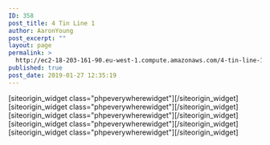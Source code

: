 ```yaml
---
ID: 358
post_title: 4 Tin Line 1
author: AaronYoung
post_excerpt: ""
layout: page
permalink: >
  http://ec2-18-203-161-90.eu-west-1.compute.amazonaws.com/4-tin-line-1/
published: true
post_date: 2019-01-27 12:35:19
---
```

<div id="pl-358"  class="panel-layout" ><div id="pg-358-0"  class="panel-grid panel-no-style"  data-style="{&quot;background_image_attachment&quot;:false,&quot;background_display&quot;:&quot;tile&quot;,&quot;cell_alignment&quot;:&quot;flex-start&quot;}"  data-ratio="1"  data-ratio-direction="right" ><div id="pgc-358-0-0"  class="panel-grid-cell"  data-weight="1" ><div id="panel-358-0-0-0" class="so-panel widget widget_phpeverywherewidget phpeverywherewidget panel-first-child panel-last-child" data-index="0" data-style="{&quot;padding&quot;:&quot;0% 10% 0% 10%&quot;,&quot;mobile_padding&quot;:&quot;0px 10px 0px 10px&quot;,&quot;background_image_attachment&quot;:false,&quot;background_display&quot;:&quot;tile&quot;,&quot;animation_once&quot;:&quot;&quot;}" ><div class="panel-widget-style panel-widget-style-for-358-0-0-0" >[siteorigin_widget class="phpeverywherewidget"]<input type="hidden" value="{&quot;instance&quot;:{&quot;title&quot;:&quot;&quot;,&quot;content&quot;:&quot;&lt;link rel=\&quot;stylesheet\&quot; href=\&quot;..\/Combo-Select_Supported_Files\/combo.select.css\&quot;&gt;\n&lt;script src=\&quot;..\/Combo-Select_Supported_Files\/jquery.min.js\&quot;&gt;&lt;\/script&gt;\n&lt;script src=\&quot;..\/Combo-Select_Supported_Files\/jquery.combo.select.js\&quot;&gt;&lt;\/script&gt;\n\n\n&lt;?php\n$productvar = wc_get_product(773);\n$productPack = wc_get_product(1217);\n$productCollectionFee = wc_get_product(1225);\n\n\nif(isset($_POST[&#039;numberPackageContainer&#039;]) &amp;&amp; isset($_POST[&#039;productDetailsContainer&#039;])) {\n     $numberPackage = $_POST[&#039;numberPackageContainer&#039;];\n     $numberPacking = $_POST[&#039;numberPackingContainer&#039;];\n     $productDetails = $_POST[&#039;productDetailsContainer&#039;];\n     $collectionFeeFlag = $_POST[&#039;collectionFeeContainer&#039;];\n\/\/echo $numberPackage;\n\/\/echo $productDetails;\n\n$attArr[&#039;numberPackage&#039;] = $numberPackage;\n$attArr[&#039;productDetails&#039;] = $productDetails;\n\nglobal $woocommerce;\n$woocommerce-&gt;cart-&gt;add_to_cart($productvar-&gt;get_parent_id(), $numberPackage, 773, $attArr, $attArr);\n$woocommerce-&gt;cart-&gt;add_to_cart($productPack-&gt;get_parent_id(), $numberPacking, 1217, $attArr, $attArr);\n$woocommerce-&gt;cart-&gt;add_to_cart($productCollectionFee-&gt;get_parent_id(), $collectionFeeFlag, 1225, $attArr, $attArr);\n\n\nunset($_POST);\nheader(\&quot;Location: #\&quot;);\n}\n\n?&gt;\n\n\n&lt;script&gt;\n\/\/submit details and add to the cart.\nfunction addToCartSubmit()\n{\n\nvar productDetails=&#039;&#039;;\n \n\t$(&#039;.pck-product, .selectNumber&#039;).each(function(){\n \n    \tproductDetails=productDetails+ $(this).find(\&quot;option:selected\&quot;).text() +&#039;, &#039;;\n \n\t});\n\n\/\/alert(productDetails);\n\nvar fourTinform = document.getElementById(\&quot;fourTinform\&quot;);\nvar numberPackage = document.getElementById(\&quot;numberPackage\&quot;);\nvar numberPacking = document.getElementById(\&quot;numberPacking\&quot;);\n\nvar numberPackageContainer = document.getElementById(\&quot;numberPackageContainer\&quot;);\nvar productDetailsContainer = document.getElementById(\&quot;productDetailsContainer\&quot;);\nvar numberPackingContainer = document.getElementById(\&quot;numberPackingContainer\&quot;);\n\nvar collectionFeeContainer = document.getElementById(\&quot;collectionFeeContainer\&quot;);\nvar dpdChecker = document.getElementById(\&quot;dpdChecker\&quot;);\n\nif(dpdChecker.checked &amp;&amp; numberPackage.value&lt;2){\n    collectionFeeContainer.value = 1;\n}else{\n    collectionFeeContainer.value = 0;\n}\n\n\n\n\n \/\/create nodes for sending data\n    var span1=document.createElement(\&quot;span\&quot;);\n    var span2=document.createElement(\&quot;span\&quot;);\n    \/\/\u4e3a\u5143\u7d20\u7684\u5c5e\u6027\u8d4b\u503c\n    span1.setAttribute(\&quot;name\&quot;,\&quot;numberPackage\&quot;);\n    span1.setAttribute(\&quot;value\&quot;,numberPackage.value);\n\n    span2.setAttribute(\&quot;name\&quot;,\&quot;productDetails\&quot;);\n    span2.setAttribute(\&quot;value\&quot;,productDetails);\n\n    fourTinform.appendChild(span1);\n    fourTinform.appendChild(span2);\n\nnumberPackageContainer.value=numberPackage.value;\nproductDetailsContainer.value=productDetails;\nnumberPackingContainer.value = numberPacking.value;\n\nfourTinform.submit();\n\n\/\/var currentURL = window.location;  \n\/\/window.location = currentURL;\n}\n\n\nvar idNumber = 0;\n\n\nfunction getMilkSelect()\n{\nidNumber = idNumber + 1; \n\nvar milkSelect = &#039;&lt;select id = \&quot;productSelect&#039;+idNumber+&#039;\&quot;class=\&quot;pck-product\&quot; tabindex=\&quot;-1\&quot;  onchange=\&quot;setNumberSelect(&#039;+idNumber+&#039;)\&quot; style=\&quot;width:150 px;\&quot;&gt;&lt;option value=\&quot;none\&quot;&gt;\u76f4\u63a5\u8f93\u5165\u6216\u5173\u952e\u5b57\u67e5\u8be2&lt;\/option&gt;&lt;option value=\&quot;A1\&quot; data-max-qty=\&quot;4\&quot; data-product-price=\&quot;8300\&quot;&gt;[A1] \u82f1\u56fd\u7231\u4ed6\u7f8e1\u6bb5\u5976\u7c89800\u514b Aptamil 1 First Infant Milk From Birth&lt;\/option&gt;&lt;option value=\&quot;A2\&quot; data-max-qty=\&quot;4\&quot; data-product-price=\&quot;8300\&quot;&gt;[A2] \u82f1\u56fd\u7231\u4ed6\u7f8e2\u6bb5\u5976\u7c89800\u514b Aptamil 2 Follow On Milk From 6-12 Months&lt;\/option&gt;&lt;option value=\&quot;A3\&quot; data-max-qty=\&quot;4\&quot; data-product-price=\&quot;8300\&quot;&gt;[A3] \u82f1\u56fd\u7231\u4ed6\u7f8e3\u6bb5\u5976\u7c89800\u514b Aptamil 3 Growing Up Milk 1-2 Years&lt;\/option&gt;&lt;option value=\&quot;A4\&quot; data-max-qty=\&quot;4\&quot; data-product-price=\&quot;8300\&quot;&gt;[A4] \u82f1\u56fd\u7231\u4ed6\u7f8e4\u6bb5\u5976\u7c89800\u514b Aptamil 4 Growing Up Milk 2-3 Years&lt;\/option&gt;&lt;option value=\&quot;AA\&quot; data-max-qty=\&quot;4\&quot; data-product-price=\&quot;8300\&quot;&gt;[AA] \u82f1\u56fd\u7231\u4ed6\u7f8e\u9632\u5455\u5410\u914d\u65b9\u5976\u7c89800\u514b Aptamil Anti-Reflux Milk Powder&lt;\/option&gt;&lt;option value=\&quot;AC\&quot; data-max-qty=\&quot;4\&quot; data-product-price=\&quot;8300\&quot;&gt;[AC] \u82f1\u56fd\u7231\u4ed6\u7f8e\u80a0\u80c3\u8212\u9002\u5976\u7c89800\u514b Aptamil Comfort Comfort Milk From Birth&lt;\/option&gt;&lt;option value=\&quot;AH\&quot; data-max-qty=\&quot;4\&quot; data-product-price=\&quot;8300\&quot;&gt;[AH] \u82f1\u56fd\u7231\u4ed6\u7f8e\u5927\u98df\u91cf\u5b9d\u5b9d\u5976\u7c89800\u514b Aptamil Hungry Milk From Birth&lt;\/option&gt;&lt;option value=\&quot;AL\&quot; data-max-qty=\&quot;8\&quot; data-product-price=\&quot;4100\&quot;&gt;[AL] \u82f1\u56fd\u7231\u4ed6\u7f8e\u65e0\u4e73\u7cd6\u914d\u65b9\u5976\u7c89400\u514b Aptamil Lactose Free Milk Powder&lt;\/option&gt;&lt;option value=\&quot;AP1\&quot; data-max-qty=\&quot;4\&quot; data-product-price=\&quot;8300\&quot;&gt;[AP1] \u82f1\u56fd\u7231\u4ed6\u7f8e\u767d\u91d11\u6bb5\u5976\u7c89800\u514b Aptamil Profutura 1 First Infant Milk From Birth&lt;\/option&gt;&lt;option value=\&quot;AP2\&quot; data-max-qty=\&quot;4\&quot; data-product-price=\&quot;8300\&quot;&gt;[AP2] \u82f1\u56fd\u7231\u4ed6\u7f8e\u767d\u91d12\u6bb5\u5976\u7c89800\u514b Aptamil Profutura 2 Follow On Milk Powder&lt;\/option&gt;&lt;option value=\&quot;AP3\&quot; data-max-qty=\&quot;4\&quot; data-product-price=\&quot;8300\&quot;&gt;[AP3] \u82f1\u56fd\u7231\u4ed6\u7f8e\u767d\u91d13\u6bb5\u5976\u7c89800\u514b Aptamil Profutura 3 Growing Up Milk Powder&lt;\/option&gt;&lt;option value=\&quot;APE1\&quot; data-max-qty=\&quot;4\&quot; data-product-price=\&quot;8300\&quot;&gt;[APE1] \u82f1\u56fd\u7231\u4ed6\u7f8e\u6df1\u5ea6\u6c34\u89e31\u6bb5\u5976\u7c89800\u514b Aptamil Pepti 1 Milk From Birth&lt;\/option&gt;&lt;option value=\&quot;APE2\&quot; data-max-qty=\&quot;4\&quot; data-product-price=\&quot;8300\&quot;&gt;[APE2] \u82f1\u56fd\u7231\u4ed6\u7f8e\u6df1\u5ea6\u6c34\u89e32\u6bb5\u5976\u7c89800\u514b Aptamil Pepti 2 Milk From 6 Months&lt;\/option&gt;&lt;option value=\&quot;C1\&quot; data-max-qty=\&quot;4\&quot; data-product-price=\&quot;8300\&quot;&gt;[C1] \u82f1\u56fd\u725b\u680f1\u6bb5\u5976\u7c89800\u514b Cow And Gate 1 First Milk From Birth&lt;\/option&gt;&lt;option value=\&quot;C2\&quot; data-max-qty=\&quot;4\&quot; data-product-price=\&quot;8300\&quot;&gt;[C2] \u82f1\u56fd\u725b\u680f2\u6bb5\u5976\u7c89800\u514b Cow And Gate 2 Follow On Milk From 6-12 Months&lt;\/option&gt;&lt;option value=\&quot;C3\&quot; data-max-qty=\&quot;4\&quot; data-product-price=\&quot;8300\&quot;&gt;[C3] \u82f1\u56fd\u725b\u680f3\u6bb5\u5976\u7c89800\u514b Cow And Gate 3 Growing Up Milk From 1-2 Years&lt;\/option&gt;&lt;option value=\&quot;C4\&quot; data-max-qty=\&quot;4\&quot; data-product-price=\&quot;8300\&quot;&gt;[C4] \u82f1\u56fd\u725b\u680f4\u6bb5\u5976\u7c89800\u514b Cow And Gate 4 Growing Up Milk From 2-3 Years&lt;\/option&gt;&lt;option value=\&quot;CA\&quot; data-max-qty=\&quot;4\&quot; data-product-price=\&quot;8300\&quot;&gt;[CA] \u82f1\u56fd\u725b\u680f\u9632\u5455\u5410\u914d\u65b9\u5976\u7c89800\u514b Cow And Gate Anti-Reflux Milk Powder&lt;\/option&gt;&lt;option value=\&quot;CC\&quot; data-max-qty=\&quot;4\&quot; data-product-price=\&quot;8300\&quot;&gt;[CC] \u82f1\u56fd\u725b\u680f\u80a0\u80c3\u8212\u9002\u5976\u7c89800\u514b Cow And Gate Comfort Milk From Birth to 1 Year&lt;\/option&gt;&lt;option value=\&quot;CH\&quot; data-max-qty=\&quot;4\&quot; data-product-price=\&quot;8300\&quot;&gt;[CH] \u82f1\u56fd\u725b\u680f\u5927\u98df\u91cf\u5b9d\u5b9d\u5976\u7c89800\u514b Cow And Gate Infant Milk for Hungries Baby From Birth&lt;\/option&gt;&lt;option value=\&quot;CN2\&quot; data-max-qty=\&quot;4\&quot; data-product-price=\&quot;8300\&quot;&gt;[CN2] \u82f1\u56fd\u725b\u680f\u65e9\u4ea7\u513f\u914d\u65b9\u5976\u7c89800\u514b Cow And Gate Nutriprem 2 Post Discharge Formula&lt;\/option&gt;&lt;option value=\&quot;H1\&quot; data-max-qty=\&quot;4\&quot; data-product-price=\&quot;8300\&quot;&gt;[H1] \u82f1\u56fd\u559c\u5b9d1\u6bb5\u5976\u7c89800\u514b Hipp 1 First Milk Powder&lt;\/option&gt;&lt;option value=\&quot;H2\&quot; data-max-qty=\&quot;4\&quot; data-product-price=\&quot;8300\&quot;&gt;[H2] \u82f1\u56fd\u559c\u5b9d2\u6bb5\u5976\u7c89800\u514b Hipp 2 Follow On Milk Powder&lt;\/option&gt;&lt;option value=\&quot;H3\&quot; data-max-qty=\&quot;5\&quot; data-product-price=\&quot;5500\&quot;&gt;[H3] \u82f1\u56fd\u559c\u5b9d3\u6bb5\u5976\u7c89600\u514b Hipp 3 Growing Up Milk Powder 1-2 Years&lt;\/option&gt;&lt;option value=\&quot;H4\&quot; data-max-qty=\&quot;5\&quot; data-product-price=\&quot;5500\&quot;&gt;[H4] \u82f1\u56fd\u559c\u5b9d4\u6bb5\u5976\u7c89600\u514b Hipp 4 Growing Up Milk Powder 2+ Years&lt;\/option&gt;&lt;option value=\&quot;KB1\&quot; data-max-qty=\&quot;4\&quot; data-product-price=\&quot;8300\&quot;&gt;[KB1] \u82f1\u56fdKabrita\u4f73\u8d1d\u827e\u7279\u5a74\u513f\u7f8a\u5976\u7c891\u6bb5800\u514b Kabrita 1 Infant Milk 800g&lt;\/option&gt;&lt;option value=\&quot;KB2\&quot; data-max-qty=\&quot;4\&quot; data-product-price=\&quot;8300\&quot;&gt;[KB2] \u82f1\u56fdKabrita\u4f73\u8d1d\u827e\u7279\u5a74\u513f\u7f8a\u5976\u7c892\u6bb5800\u514b Kabrita 2 Follow On Milk 800g&lt;\/option&gt;&lt;option value=\&quot;KB3\&quot; data-max-qty=\&quot;4\&quot; data-product-price=\&quot;8300\&quot;&gt;[KB3] \u82f1\u56fdKabrita\u4f73\u8d1d\u827e\u7279\u5a74\u513f\u7f8a\u5976\u7c893\u6bb5800\u514b Kabrita 3 Toddler Milk 800g&lt;\/option&gt;&lt;option value=\&quot;KD1\&quot; data-max-qty=\&quot;4\&quot; data-product-price=\&quot;8300\&quot;&gt;[KD1] \u82f1\u56fdKendamil\u5eb7\u591a\u871c\u513f\u5a74\u513f\u5976\u7c891\u6bb5900\u514b Kendamil 1 First Infant Milk 900g&lt;\/option&gt;&lt;option value=\&quot;KD2\&quot; data-max-qty=\&quot;4\&quot; data-product-price=\&quot;8300\&quot;&gt;[KD2] \u82f1\u56fdKendamil\u5eb7\u591a\u871c\u513f\u5a74\u513f\u5976\u7c892\u6bb5900\u514b Kendamil 2 Follow On Milk 900g&lt;\/option&gt;&lt;option value=\&quot;KD3\&quot; data-max-qty=\&quot;4\&quot; data-product-price=\&quot;8300\&quot;&gt;[KD3] \u82f1\u56fdKendamil\u5eb7\u591a\u871c\u513f\u5a74\u513f\u5976\u7c893\u6bb5900\u514b Kendamil 3 Toddler Milk 900g&lt;\/option&gt;&lt;option value=\&quot;MV278\&quot; data-max-qty=\&quot;8\&quot; data-product-price=\&quot;4100\&quot;&gt;[MV278] \u82f1\u56fdMarvel\u8131\u8102\u5976\u7c89278\u514b Marvel Dried Skimmed Milk Powder 278g&lt;\/option&gt;&lt;option value=\&quot;MV340\&quot; data-max-qty=\&quot;8\&quot; data-product-price=\&quot;4100\&quot;&gt;[MV340] \u82f1\u56fdMarvel\u8131\u8102\u5976\u7c89340\u514b Marvel Dried Skimmed Milk Powder 340g&lt;\/option&gt;&lt;option value=\&quot;NC1\&quot; data-max-qty=\&quot;4\&quot; data-product-price=\&quot;8300\&quot;&gt;[NC1] \u82f1\u56fdNannyCare1\u6bb5\u7f8a\u5976\u7c89900\u514b NannyCare 1 First infant Milk Powder&lt;\/option&gt;&lt;option value=\&quot;NC2\&quot; data-max-qty=\&quot;4\&quot; data-product-price=\&quot;8300\&quot;&gt;[NC2] \u82f1\u56fdNannyCare2\u6bb5\u7f8a\u5976\u7c89900\u514b NannyCare 2 Follow On Milk Powder&lt;\/option&gt;&lt;option value=\&quot;NC3\&quot; data-max-qty=\&quot;4\&quot; data-product-price=\&quot;8300\&quot;&gt;[NC3] \u82f1\u56fdNannyCare3\u6bb5\u7f8a\u5976\u7c89900\u514b NannyCare 3 Growing Up Milk Powder&lt;\/option&gt;&lt;option value=\&quot;NIDO\&quot; data-max-qty=\&quot;4\&quot; data-product-price=\&quot;8300\&quot;&gt;[NIDO] \u82f1\u56fd\u96c0\u5de2Nido\u5168\u8102\u5976\u7c89900\u514b Nestle Nido Instant Full Cream Milk Powder 900g&lt;\/option&gt;&lt;option value=\&quot;NIDO400\&quot; data-max-qty=\&quot;8\&quot; data-product-price=\&quot;4100\&quot;&gt;[NIDO400] \u82f1\u56fd\u96c0\u5de2Nido\u5168\u8102\u5976\u7c89400\u514b Nestle Nido Instant Full Cream Milk Powder 400g&lt;\/option&gt;&lt;option value=\&quot;PS\&quot; data-max-qty=\&quot;8\&quot; data-product-price=\&quot;4100\&quot;&gt;[PS] \u82f1\u56fd\u96c5\u57f9\u5c0f\u5b89\u7d20400\u514b Abbott PaediaSure Shake 400g&lt;\/option&gt;&lt;option value=\&quot;S1\&quot; data-max-qty=\&quot;4\&quot; data-product-price=\&quot;8300\&quot;&gt;[S1] \u82f1\u56fd\u60e0\u6c0f1\u6bb5\u5976\u7c89800\u514b SMA Pro First Infantmilk From Birth&lt;\/option&gt;&lt;option value=\&quot;S2\&quot; data-max-qty=\&quot;4\&quot; data-product-price=\&quot;8300\&quot;&gt;[S2] \u82f1\u56fd\u60e0\u6c0f2\u6bb5\u5976\u7c89800\u514b SMA Pro Follow-On Milk 2 6+ Months&lt;\/option&gt;&lt;option value=\&quot;S3\&quot; data-max-qty=\&quot;4\&quot; data-product-price=\&quot;8300\&quot;&gt;[S3] \u82f1\u56fd\u60e0\u6c0f3\u6bb5\u5976\u7c89800\u514b SMA Pro Toddler Milk 1-3 Years&lt;\/option&gt;&lt;option value=\&quot;SC\&quot; data-max-qty=\&quot;4\&quot; data-product-price=\&quot;8300\&quot;&gt;[SC] \u82f1\u56fd\u60e0\u6c0f\u8212\u9002\u578b\u5976\u7c89800\u514b SMA Comfort Infant Milk from Birth&lt;\/option&gt;&lt;option value=\&quot;SL1\&quot; data-max-qty=\&quot;4\&quot; data-product-price=\&quot;8300\&quot;&gt;[SL1] \u82f1\u56fd\u96c5\u57f91\u6bb5\u5976\u7c89850\u514b Abbott Similac 1 First Infant MIlk&lt;\/option&gt;&lt;option value=\&quot;SL2\&quot; data-max-qty=\&quot;4\&quot; data-product-price=\&quot;8300\&quot;&gt;[SL2] \u82f1\u56fd\u96c5\u57f92\u6bb5\u5976\u7c89850\u514b Abbott Similac 2 Follow On MIlk&lt;\/option&gt;&lt;option value=\&quot;SL3\&quot; data-max-qty=\&quot;4\&quot; data-product-price=\&quot;8300\&quot;&gt;[SL3] \u82f1\u56fd\u96c5\u57f93\u6bb5\u5976\u7c89850\u514b Abbott Similac 3 Growing Up MIlk&lt;\/option&gt;&lt;option value=\&quot;TS340\&quot; data-max-qty=\&quot;8\&quot; data-product-price=\&quot;4100\&quot;&gt;[TS340] \u82f1\u56fdTesco\u8131\u8102\u5976\u7c89340\u514b Tesco Instant Dried Skimmed Milk 340G&lt;\/option&gt;&lt;\/select&gt;&#039;;\n\n\n\nreturn milkSelect;\n}\n\nfunction setNumberSelect(idNumber){\nvar selectedNumberID = \&quot;selectNumber\&quot; + idNumber;\nvar selectedNumber = document.getElementById(selectedNumberID);\n\nvar productId = \&quot;productSelect\&quot;+idNumber;\nvar productSelectedValue=$(\&quot;#\&quot;+productId).find(\&quot;option:selected\&quot;).val(); \n\nvar maxQty=$(\&quot;#\&quot;+productId).find(\&quot;option:selected\&quot;).attr(&#039;data-max-qty&#039;); \n\nif(productSelectedValue != \&quot;none\&quot;){\n\n var option = document.createElement(\&quot;option\&quot;);\noption.value = &#039;&#039;;\noption.text = &#039;&#039;;\nselectedNumber.append(option);\n\n                    for (var i = 1; i &lt;= Number(maxQty); i++) {\n                        var option = document.createElement(\&quot;option\&quot;);\n                        option.value = i;\n                        option.text = i;\n                        \/\/ option.selected = i == maxQty ? true : false;\n                        selectedNumber.append(option);\n                    }\n\n\n}else{\nselectedNumber.options.length=0; \n}\n\ngetSelect();\n\n}\n\n\nfunction getSelect(){\n    \/\/\u8c03\u7528\u65b9\u5f0f\n    $().setSelect();\n};\n\n$(function() {\n\n   $.fn.setSelect=function(){\n         $(&#039;select&#039;).comboSelect();\n    }\n});\n\n\/*---------------------------\n Listener for data-reveal-id attributes\n----------------------------*\/\n\n\t$(&#039;input[data-reveal-id]&#039;).live(&#039;click&#039;, function(e) {\n\t\te.preventDefault();\n\t\tvar modalLocation = $(this).attr(&#039;data-reveal-id&#039;);\n\t\t$(&#039;#&#039;+modalLocation).reveal($(this).data());\n\t});\n\n\n&lt;\/script&gt;  \n\n\n\n&lt;form id = \&quot;fourTinform\&quot; name = \&quot;fourTinform ?rand=&lt;?php $someRandomVariable?&gt;\&quot; method=\&quot;post\&quot; action=\&quot;&lt;?php the_permalink(); ?&gt;\&quot; class=\&quot;\&quot; style=\&quot;width: 90%; max-width: 1000px; margin: 0 auto;\&quot;&gt;\n&lt;input type=\&quot;hidden\&quot;  name=\&quot;numberPackageContainer\&quot; id=\&quot;numberPackageContainer\&quot;&gt;\n&lt;input type=\&quot;hidden\&quot;  name=\&quot;productDetailsContainer\&quot; id=\&quot;productDetailsContainer\&quot;&gt;\n&lt;input type=\&quot;hidden\&quot;  name=\&quot;numberPackingContainer\&quot; id=\&quot;numberPackingContainer\&quot;&gt;\n&lt;input type=\&quot;hidden\&quot;  name=\&quot;collectionFeeContainer\&quot; id=\&quot;collectionFeeContainer\&quot;&gt;\n&lt;\/form&gt;\n\n&lt;table style=\&quot;margin:0 auto; text-align:center;\&quot;&gt;\n \n&lt;tr&gt;\n    &lt;td style=\&quot;width:50%;\&quot;&gt;\n&lt;?php echo $productvar-&gt;get_image(); ?&gt;\n\n    &lt;\/td&gt;\n\n    &lt;td style=\&quot;width:50%;\&quot;&gt;\n&lt;h2&gt;4\u7f50\u5976\u7c89\u5305\u7a0e\u4f18\u5148\u7ebf&lt;\/h2&gt;\n    &lt;\/td&gt;\n  &lt;\/tr&gt;\n\n&lt;\/table&gt;\n\n\n&lt;div style=\&quot;margin:0 auto; text-align:center;\&quot;&gt;\n&lt;table style=\&quot;margin:0 auto; text-align:center;\&quot;&gt;\n \n&lt;tr style=\&quot;border-bottom:0px;\&quot;&gt;\n    &lt;td  style=\&quot;width:50%;\&quot; colspan= 2&gt;&lt;h4&gt;\u5305\u88f9\u8fd0\u8d39: \u20ac &lt;del&gt;&lt;?php  echo $productvar-&gt;get_regular_price();?&gt;&lt;\/del&gt; &lt;?php echo $productvar-&gt;get_sale_price(); ?&gt;&lt;\/h4&gt;&lt;\/td&gt;\n    &lt;td  style=\&quot;width:50%;\&quot; colspan=2&gt;\n\u76f8\u540c\u5305\u88f9:\n&lt;input id=\&quot;numberPackage\&quot; class=\&quot;alike-num\&quot; type=\&quot;number\&quot; min=\&quot;1\&quot; style=\&quot;height: 40px; width: 50px; margin: 0px 10px; padding-left: 10px; border-radius:3px; border-width: 1px; border-color:rgb(166, 166, 166); border-left-color:rgb(166, 166, 166); border-top-color:rgb(166, 166, 166); \&quot;&gt; \u4ef6\n\n    &lt;\/td&gt;\n  &lt;\/tr&gt;\n\n&lt;tr style=\&quot;border-bottom:0px;\&quot;&gt;\n    &lt;td  style=\&quot;width:50%;\&quot; colspan=2&gt;&lt;h4&gt;\u4ee3\u6253\u5305\u8d39: \u20ac &lt;del&gt;&lt;?php  echo $productPack-&gt;get_regular_price();?&gt;&lt;\/del&gt; &lt;?php echo $productPack-&gt;get_sale_price(); ?&gt;&lt;\/h4&gt;&lt;\/td&gt;\n    &lt;td  style=\&quot;width:50%;\&quot; colspan=2&gt;\n\u4ee3\u6253\u5305\u6570\u91cf:\n&lt;input id=\&quot;numberPacking\&quot; class=\&quot;alike-num\&quot; type=\&quot;number\&quot; min=\&quot;1\&quot; style=\&quot;height: 40px; width: 50px; margin: 0px 10px; padding-left: 10px; border-radius:3px; border-width: 1px; border-color:rgb(166, 166, 166); border-left-color:rgb(166, 166, 166); border-top-color:rgb(166, 166, 166); \&quot;&gt; \u4ef6\n    &lt;\/td&gt;\n  &lt;\/tr&gt;\n\n&lt;!--\n&lt;tr style=\&quot;border-bottom:0px;\&quot;&gt;\n    &lt;td  style=\&quot;width:50%;\&quot; colspan=2&gt;\n\u6536\u4ef6\u4eba\u59d3\u540d: &lt;input  id =\&quot;recipientName\&quot; autocomplete=\&quot;off\&quot; type=\&quot;text\&quot; style=\&quot;width: 200px; margin: 0 auto; border: rgb(166, 166, 166) 1px solid; border-radius: 6px; height: 40px; padding: 7px; display: inline-block;\&quot; class=\&quot;\&quot; placeholder=\&quot;\u6536\u4ef6\u4eba\u59d3\u540d\&quot;&gt;\n  &lt;\/td&gt;\n    &lt;td  style=\&quot;width:50%;\&quot; colspan=2&gt;\n\u6536\u4ef6\u4eba\u8eab\u4efd\u8bc1\u53f7: &lt;input  id =\&quot;recipientID\&quot; autocomplete=\&quot;off\&quot; type=\&quot;text\&quot; style=\&quot;width: 200px; margin: 0 auto; border: rgb(166, 166, 166) 1px solid; border-radius: 6px; height: 40px; padding: 7px; display: inline-block;\&quot; class=\&quot;\&quot; placeholder=\&quot;\u8eab\u4efd\u8bc1\u53f7\&quot; onblur=\&quot;checkID() \&quot;&gt;\n\n    &lt;\/td&gt;\n  &lt;\/tr&gt;\n\n--&gt;\n\n\n&lt;tr style=\&quot;border-bottom:0px;\&quot;&gt;\n    &lt;td  style=\&quot;width:50%;\&quot; colspan=2&gt;\n           \u4e0a\u95e8\u63fd\u6536: &lt;input id = \&quot;dpdChecker\&quot; type=\&quot;checkbox\&quot; data-reveal-id=\&quot;myModal\&quot; \/&gt;&lt;div id=\&quot;dpdCheckerInformation\&quot;&gt;DPD\u4e0a\u95e8\u63fd\u6536\u5355\u7bb1+6\u6b27, 2\u7bb1\u4ee5\u4e0a\u514d\u8d39\u63fd\u4ef6\u3002&lt;br\/&gt;&lt;a href=\&quot;&lt;?php echo esc_url( get_permalink( get_page_by_title( &#039;Help&#039; ) ) ); ?&gt;\&quot; target=\&quot;_bank\&quot;&gt;\u81ea\u9001\u8bf7\u9001\u5230\u5fae\u5546\u8d85\u5e02\u6216 8 moore street&lt;\/a&gt;&lt;\/div&gt;\n    &lt;\/td&gt;\n    &lt;td  style=\&quot;width:50%;\&quot; colspan=2&gt;\n          &lt;input id = \&quot;regulationChecker\&quot; type=\&quot;checkbox\&quot; \/&gt; &lt;span style=\&quot;color:red;\&quot;&gt;*&lt;\/span&gt;\u5df2\u8ba4\u771f\u9605\u8bfb\u5e76\u540c\u610f&lt;a href=\&quot;&lt;?php echo esc_url( get_permalink( get_page_by_title( &#039;Clause&#039; ) ) ); ?&gt;\&quot; target=\&quot;_bank\&quot;&gt;\u76f8\u5173\u6761\u6b3e&lt;\/a&gt;, \u786e\u8ba4\u5feb\u9012\u7269\u54c1\u6ca1\u6709\u8fdd\u6cd5\u56fd\u9645\u8fd0\u8f93\u76f8\u5173\u6761\u4f8b\uff0c&lt;br\/&gt;\u5e76\u4e14\u6240\u7533\u62a5\u7684\u7269\u54c1\u662f\u7b26\u5408\u76f8\u5173\u7684\u4fdd\u9669\u8d54\u507f\u6761\u6b3e\n    &lt;\/td&gt;\n  &lt;\/tr&gt;\n\n&lt;tr style=\&quot;border-bottom:0px;\&quot;&gt;\n    &lt;td  style=\&quot;width:25%;\&quot; colspan=2&gt;\n            \n    &lt;\/td&gt;\n    &lt;td  style=\&quot;width:25%;\&quot; colspan=2&gt;\n          &lt;button id=\&quot;addToCart\&quot; name = \&quot;addToCart\&quot; style=\&quot;background-color:green;\&quot; onclick=\&quot;addToCartSubmit()\&quot; value=\&quot;Submit\&quot;&gt;\u52a0\u5165\u8d2d\u7269\u8f66&lt;\/button&gt;\n    &lt;\/td&gt;\n  &lt;\/tr&gt;\n\n\n&lt;\/table&gt;\n&lt;\/div&gt;\n\n&lt;hr\/&gt;\n\n&lt;table id = \&quot;selectionContainer\&quot;&gt;\n        &lt;thead align=\&quot;center\&quot;&gt;&lt;tr  align=\&quot;center\&quot;&gt;&lt;td align=\&quot;center\&quot;  style=\&quot;width:40%;\&quot;&gt;\u7269\u54c1&lt;\/td&gt;&lt;td align=\&quot;center\&quot;  style=\&quot;width:30%;\&quot;&gt;\u6570\u91cf&lt;\/td&gt;&lt;td align=\&quot;center\&quot;  style=\&quot;width:30%;\&quot;&gt;\u6dfb\u52a0\/\u5220\u9664&lt;\/td&gt;&lt;\/tr&gt;&lt;\/thead&gt;\n        &lt;tbody id=\&quot;info\&quot;&gt;\n        &lt;div class=\&quot;milkSelect\&quot;&gt;\n&lt;tr align=\&quot;center\&quot; valign=\&quot;middle\&quot; style=\&quot;border-bottom-style:none;\&quot;&gt;\n&lt;td  id =\&quot;initialSelectiontd\&quot; align=\&quot;center\&quot;&gt;\n\n&lt;\/td&gt;\n\n&lt;td  align=\&quot;center\&quot; valign=\&quot;middle\&quot;&gt;\n&lt;select id=\&quot;selectNumber1\&quot; class=\&quot;selectNumber\&quot; size=\&quot;1\&quot; style=\&quot;width:100px;\&quot; tabindex=\&quot;-1\&quot;&gt;&lt;\/select&gt;\n\n&lt;\/td&gt;\n\n&lt;td  align=\&quot;center\&quot; valign=\&quot;top\&quot;&gt;\n&lt;button id=\&quot;add\&quot; onclick=\&quot;addTag()\&quot; style=\&quot;margin-bottom: 15px; margin-top: 0px;\&quot; &gt;\u6dfb\u52a0\u8bb0\u5f55&lt;\/button&gt;\n&lt;\/td&gt;\n\n&lt;\/tr&gt;         \n        &lt;\/tbody&gt;\n    &lt;\/table&gt;\n    \n\n\n&lt;script&gt;\n\n\/\/set the first selection\nvar initalSelection = document.getElementById(\&quot;initialSelectiontd\&quot;);\ninitalSelection.innerHTML= getMilkSelect();\n\n\nfunction countRow(){\nvar tab = document.getElementById(\&quot;selectionContainer\&quot;) ;\nvar rows = tab.rows.length ;\nreturn rows;\n}\n\nfunction addTag(){\n\nif(countRow() &lt; 5){\n    \/\/\u83b7\u53d6\u503c selectItems\n   var milkSelect = getMilkSelect();\n\n    \/\/\u83b7\u53d6\u503c selectNumber\n    var selectNumber = \&quot;\&quot; ;  \n    selectNumber+=\&quot;&lt;select id=&#039;selectNumber\&quot;+idNumber+\&quot;&#039; class=&#039;selectNumber&#039; \&quot; \n        +\&quot;size=&#039;1&#039; style=&#039;width:100px;&#039; &gt;\&quot;;  \n\/\/    selectNumber+=\&quot;&lt;option value=&#039;0&#039;&gt;\&quot;+&#039;&#039;;      \n\/\/    selectNumber+=\&quot;&lt;option value=&#039;1&#039;&gt;\&quot;+&#039;1&#039;;  \n\/\/    selectNumber+=\&quot;&lt;option value=&#039;1&#039;&gt;\&quot;+&#039;2&#039;;  \n\/\/    selectNumber+=\&quot;&lt;option value=&#039;1&#039;&gt;\&quot;+&#039;3&#039;;  \n\/\/    selectNumber+=\&quot;&lt;option value=&#039;1&#039;&gt;\&quot;+&#039;4&#039;;  \n    selectNumber+=\&quot;&lt;\/select&gt;\&quot;;  \n\n    \/\/\u521b\u5efa\u5143\u7d20\n    var tr=document.createElement(\&quot;tr\&quot;);\n    var td1=document.createElement(\&quot;td\&quot;);\n    var td2=document.createElement(\&quot;td\&quot;);\n    var td3=document.createElement(\&quot;td\&quot;);\n    var a=document.createElement(\&quot;a\&quot;);\n    \/\/\u4e3a\u5143\u7d20\u7684\u5c5e\u6027\u8d4b\u503c\n    tr.setAttribute(\&quot;style\&quot;,\&quot;border-bottom: 0px;\&quot;);\n    td1.innerHTML=milkSelect;\n    td1.setAttribute(\&quot;align\&quot;,\&quot;center\&quot;);\n    td1.setAttribute(\&quot;valign\&quot;,\&quot;center\&quot;);\n    td2.innerHTML=selectNumber;\n    td2.setAttribute(\&quot;align\&quot;,\&quot;center\&quot;);\n    td2.setAttribute(\&quot;valign\&quot;,\&quot;center\&quot;);\n    td3.setAttribute(\&quot;align\&quot;,\&quot;center\&quot;);\n    td3.setAttribute(\&quot;valign\&quot;,\&quot;center\&quot;);\n    a.innerHTML=\&quot;\u5220\u9664\&quot;;\n    a.setAttribute(\&quot;onclick\&quot;,\&quot;delRow(this)\&quot;);\n    \/\/\u6dfb\u52a0\u5230\u9875\u9762\u4e2d\n    var info = document.getElementById(\&quot;info\&quot;);\n    info.appendChild(tr);\n    tr.appendChild(td1);\n    tr.appendChild(td2);\n    tr.appendChild(td3);\n    td3.appendChild(a);\n\n\/\/add selection\ngetSelect();\n}\n\n}\n\/\/\u5220\u9664\u65b9\u6cd5\nfunction delRow(o){\n    \/\/\u83b7\u53d6\u7236\u5143\u7d20\n    var info = document.getElementById(\&quot;info\&quot;);\n    \/\/\u6839\u636e\u8282\u70b9\u83b7\u53d6\u5f53\u524d\u884c\n    var rowIndex = o.parentNode.parentNode.rowIndex;\n    \/\/\u5220\u9664\u4e00\u884c\n    info.deleteRow(rowIndex-1);\n}\n\n&lt;\/script&gt;\n\n&lt;script&gt;\n$(function() {\n\/\/    $(&#039;select&#039;).comboSelect();\n});\n\n\n$(window).load(function(){\n$(&#039;select&#039;).comboSelect();\n\n\n\/\/$(\&quot;.combo-select\&quot;).css(\&quot;margin\&quot;,\&quot;auto\&quot;);\n});\n\n\/\/Check ID Card\n        function IdentityCodeValid(code) { \n            var city={11:\&quot;\u5317\u4eac\&quot;,12:\&quot;\u5929\u6d25\&quot;,13:\&quot;\u6cb3\u5317\&quot;,14:\&quot;\u5c71\u897f\&quot;,15:\&quot;\u5185\u8499\u53e4\&quot;,21:\&quot;\u8fbd\u5b81\&quot;,22:\&quot;\u5409\u6797\&quot;,23:\&quot;\u9ed1\u9f99\u6c5f \&quot;,31:\&quot;\u4e0a\u6d77\&quot;,32:\&quot;\u6c5f\u82cf\&quot;,33:\&quot;\u6d59\u6c5f\&quot;,34:\&quot;\u5b89\u5fbd\&quot;,35:\&quot;\u798f\u5efa\&quot;,36:\&quot;\u6c5f\u897f\&quot;,37:\&quot;\u5c71\u4e1c\&quot;,41:\&quot;\u6cb3\u5357\&quot;,42:\&quot;\u6e56\u5317 \&quot;,43:\&quot;\u6e56\u5357\&quot;,44:\&quot;\u5e7f\u4e1c\&quot;,45:\&quot;\u5e7f\u897f\&quot;,46:\&quot;\u6d77\u5357\&quot;,50:\&quot;\u91cd\u5e86\&quot;,51:\&quot;\u56db\u5ddd\&quot;,52:\&quot;\u8d35\u5dde\&quot;,53:\&quot;\u4e91\u5357\&quot;,54:\&quot;\u897f\u85cf \&quot;,61:\&quot;\u9655\u897f\&quot;,62:\&quot;\u7518\u8083\&quot;,63:\&quot;\u9752\u6d77\&quot;,64:\&quot;\u5b81\u590f\&quot;,65:\&quot;\u65b0\u7586\&quot;,71:\&quot;\u53f0\u6e7e\&quot;,81:\&quot;\u9999\u6e2f\&quot;,82:\&quot;\u6fb3\u95e8\&quot;,91:\&quot;\u56fd\u5916 \&quot;};\n            var tip = \&quot;\&quot;;\n            var pass= true;\n\n            if(!code || !\/^\\d{6}(18|19|20)?\\d{2}(0[1-9]|1[012])(0[1-9]|[12]\\d|3[01])\\d{3}(\\d|X)$\/i.test(code)){\n                tip = \&quot;\u8eab\u4efd\u8bc1\u53f7\u683c\u5f0f\u9519\u8bef\&quot;;\n                pass = false;\n            }\n\n           else if(!city[code.substr(0,2)]){\n                tip = \&quot;\u5730\u5740\u7f16\u7801\u9519\u8bef\&quot;;\n                pass = false;\n            }\n            else{\n                \/\/18\u4f4d\u8eab\u4efd\u8bc1\u9700\u8981\u9a8c\u8bc1\u6700\u540e\u4e00\u4f4d\u6821\u9a8c\u4f4d\n                if(code.length == 18){\n                    code = code.split(&#039;&#039;);\n                    \/\/\u2211(ai\u00d7Wi)(mod 11)\n                    \/\/\u52a0\u6743\u56e0\u5b50\n                    var factor = [ 7, 9, 10, 5, 8, 4, 2, 1, 6, 3, 7, 9, 10, 5, 8, 4, 2 ];\n                    \/\/\u6821\u9a8c\u4f4d\n                    var parity = [ 1, 0, &#039;X&#039;, 9, 8, 7, 6, 5, 4, 3, 2 ];\n                    var sum = 0;\n                    var ai = 0;\n                    var wi = 0;\n                    for (var i = 0; i &lt; 17; i++)\n                    {\n                        ai = code[i];\n                        wi = factor[i];\n                        sum += ai * wi;\n                    }\n                    var last = parity[sum % 11];\n                    if(parity[sum % 11] != code[17]){\n                        tip = \&quot;\u6821\u9a8c\u4f4d\u9519\u8bef\&quot;;\n                        pass =false;\n                    }\n                }\n            }\n            \/\/if(!pass) alert(tip);\n            return pass;\n        }\n\nfunction checkID(){\n   var recipientID = document.getElementById(\&quot;recipientID\&quot;);\n   if(!IdentityCodeValid(recipientID.value)){\n       alert(\&quot;\u8eab\u4efd\u8bc1\u53f7\u683c\u5f0f\u9519\u8bef\&quot;);\n}\n}\n\n&lt;\/script&gt;&quot;,&quot;eds_animation_class&quot;:&quot;&quot;,&quot;animation&quot;:&quot;&quot;,&quot;anchor&quot;:&quot;&quot;,&quot;anchor-placement&quot;:&quot;&quot;,&quot;easing&quot;:&quot;&quot;,&quot;offset&quot;:&quot;&quot;,&quot;duration&quot;:&quot;&quot;,&quot;delay&quot;:&quot;&quot;,&quot;once&quot;:0,&quot;so_sidebar_emulator_id&quot;:&quot;phpeverywherewidget-35810000&quot;,&quot;option_name&quot;:&quot;widget_phpeverywherewidget&quot;},&quot;args&quot;:{&quot;before_widget&quot;:&quot;&lt;div id=\&quot;panel-358-0-0-0\&quot; class=\&quot;so-panel widget widget_phpeverywherewidget phpeverywherewidget panel-first-child panel-last-child\&quot; data-index=\&quot;0\&quot; data-style=\&quot;{&amp;quot;padding&amp;quot;:&amp;quot;0% 10% 0% 10%&amp;quot;,&amp;quot;mobile_padding&amp;quot;:&amp;quot;0px 10px 0px 10px&amp;quot;,&amp;quot;background_image_attachment&amp;quot;:false,&amp;quot;background_display&amp;quot;:&amp;quot;tile&amp;quot;,&amp;quot;animation_once&amp;quot;:&amp;quot;&amp;quot;}\&quot; &gt;&lt;div class=\&quot;panel-widget-style panel-widget-style-for-358-0-0-0\&quot; &gt;&quot;,&quot;after_widget&quot;:&quot;&lt;\/div&gt;&lt;\/div&gt;&quot;,&quot;before_title&quot;:&quot;&lt;h3 class=\&quot;widget-title\&quot;&gt;&quot;,&quot;after_title&quot;:&quot;&lt;\/h3&gt;&quot;,&quot;widget_id&quot;:&quot;widget-0-0-0&quot;}}" />[/siteorigin_widget]</div></div></div></div><div id="pg-358-1"  class="panel-grid panel-no-style"  data-style="{&quot;background_image_attachment&quot;:false,&quot;background_display&quot;:&quot;tile&quot;,&quot;cell_alignment&quot;:&quot;flex-start&quot;}"  data-ratio="1"  data-ratio-direction="right" ><div id="pgc-358-1-0"  class="panel-grid-cell"  data-weight="1" ><div id="panel-358-1-0-0" class="so-panel widget widget_phpeverywherewidget phpeverywherewidget panel-first-child panel-last-child" data-index="1" data-style="{&quot;background_image_attachment&quot;:false,&quot;background_display&quot;:&quot;tile&quot;,&quot;animation_once&quot;:&quot;&quot;}" >[siteorigin_widget class="phpeverywherewidget"]<input type="hidden" value="{&quot;instance&quot;:{&quot;title&quot;:&quot;&quot;,&quot;content&quot;:&quot;&lt;a href=\&quot;#\&quot; class=\&quot;big-link\&quot; data-reveal-id=\&quot;myModal\&quot;&gt;\n\n\t\t\tjquery1\n\n&lt;\/a&gt;\n\n&lt;div id=\&quot;myModal\&quot; class=\&quot;reveal-modal\&quot;&gt;\n\n\t\t\t&lt;h1&gt;jquery\u5bfc\u51fa\u5c42&lt;\/h1&gt;\n\n\t\t\t&lt;p&gt;This is a default modal in all its glory, but any of the styles here can easily be changed in the CSS.&lt;\/p&gt;\n\n\t\t\t&lt;a class=\&quot;close-reveal-modal\&quot;&gt;\u00d7&lt;\/a&gt;\n\n&lt;\/div&gt;\n\n\n\n\n\n\n&lt;script src=\&quot;http:\/\/www.jq22.com\/jquery\/jquery-1.6.2.js\&quot;&gt;&lt;\/script&gt;\n\n&lt;script&gt;\n(function($) {\n\n\/*---------------------------\n Defaults for Reveal\n----------------------------*\/\n\t \n\/*---------------------------\n Listener for data-reveal-id attributes\n----------------------------*\/\n\n\t$(&#039;a[data-reveal-id]&#039;).live(&#039;click&#039;, function(e) {\n\t\te.preventDefault();\n\t\tvar modalLocation = $(this).attr(&#039;data-reveal-id&#039;);\n\t\t$(&#039;#&#039;+modalLocation).reveal($(this).data());\n\t});\n\n\/*---------------------------\n Extend and Execute\n----------------------------*\/\n\n    $.fn.reveal = function(options) {\n        \n        \n        var defaults = {  \n\t    \tanimation: &#039;fadeAndPop&#039;, \/\/fade, fadeAndPop, none\n\t\t    animationspeed: 300, \/\/how fast animtions are\n\t\t    closeonbackgroundclick: true, \/\/if you click background will modal close?\n\t\t    dismissmodalclass: &#039;close-reveal-modal&#039; \/\/the class of a button or element that will close an open modal\n    \t}; \n    \t\n        \/\/Extend dem&#039; options\n        var options = $.extend({}, defaults, options); \n\t\n        return this.each(function() {\n        \n\/*---------------------------\n Global Variables\n----------------------------*\/\n        \tvar modal = $(this),\n        \t\ttopMeasure  = parseInt(modal.css(&#039;top&#039;)),\n\t\t\t\ttopOffset = modal.height() + topMeasure,\n          \t\tlocked = false,\n\t\t\t\tmodalBG = $(&#039;.reveal-modal-bg&#039;);\n\n\/*---------------------------\n Create Modal BG\n----------------------------*\/\n\t\t\tif(modalBG.length == 0) {\n\t\t\t\tmodalBG = $(&#039;&lt;div class=\&quot;reveal-modal-bg\&quot; \/&gt;&#039;).insertAfter(modal);\n\t\t\t}\t\t    \n     \n\/*---------------------------\n Open &amp; Close Animations\n----------------------------*\/\n\t\t\t\/\/Entrance Animations\n\t\t\tmodal.bind(&#039;reveal:open&#039;, function () {\n\t\t\t  modalBG.unbind(&#039;click.modalEvent&#039;);\n\t\t\t\t$(&#039;.&#039; + options.dismissmodalclass).unbind(&#039;click.modalEvent&#039;);\n\t\t\t\tif(!locked) {\n\t\t\t\t\tlockModal();\n\t\t\t\t\tif(options.animation == \&quot;fadeAndPop\&quot;) {\n\t\t\t\t\t\tmodal.css({&#039;top&#039;: $(document).scrollTop()-topOffset, &#039;opacity&#039; : 0, &#039;visibility&#039; : &#039;visible&#039;});\n\t\t\t\t\t\tmodalBG.fadeIn(options.animationspeed\/2);\n\t\t\t\t\t\tmodal.delay(options.animationspeed\/2).animate({\n\t\t\t\t\t\t\t\&quot;top\&quot;: $(document).scrollTop()+topMeasure + &#039;px&#039;,\n\t\t\t\t\t\t\t\&quot;opacity\&quot; : 1\n\t\t\t\t\t\t}, options.animationspeed,unlockModal());\t\t\t\t\t\n\t\t\t\t\t}\n\t\t\t\t\tif(options.animation == \&quot;fade\&quot;) {\n\t\t\t\t\t\tmodal.css({&#039;opacity&#039; : 0, &#039;visibility&#039; : &#039;visible&#039;, &#039;top&#039;: $(document).scrollTop()+topMeasure});\n\t\t\t\t\t\tmodalBG.fadeIn(options.animationspeed\/2);\n\t\t\t\t\t\tmodal.delay(options.animationspeed\/2).animate({\n\t\t\t\t\t\t\t\&quot;opacity\&quot; : 1\n\t\t\t\t\t\t}, options.animationspeed,unlockModal());\t\t\t\t\t\n\t\t\t\t\t} \n\t\t\t\t\tif(options.animation == \&quot;none\&quot;) {\n\t\t\t\t\t\tmodal.css({&#039;visibility&#039; : &#039;visible&#039;, &#039;top&#039;:$(document).scrollTop()+topMeasure});\n\t\t\t\t\t\tmodalBG.css({\&quot;display\&quot;:\&quot;block\&quot;});\t\n\t\t\t\t\t\tunlockModal()\t\t\t\t\n\t\t\t\t\t}\n\t\t\t\t}\n\t\t\t\tmodal.unbind(&#039;reveal:open&#039;);\n\t\t\t}); \t\n\n\t\t\t\/\/Closing Animation\n\t\t\tmodal.bind(&#039;reveal:close&#039;, function () {\n\t\t\t  if(!locked) {\n\t\t\t\t\tlockModal();\n\t\t\t\t\tif(options.animation == \&quot;fadeAndPop\&quot;) {\n\t\t\t\t\t\tmodalBG.delay(options.animationspeed).fadeOut(options.animationspeed);\n\t\t\t\t\t\tmodal.animate({\n\t\t\t\t\t\t\t\&quot;top\&quot;:  $(document).scrollTop()-topOffset + &#039;px&#039;,\n\t\t\t\t\t\t\t\&quot;opacity\&quot; : 0\n\t\t\t\t\t\t}, options.animationspeed\/2, function() {\n\t\t\t\t\t\t\tmodal.css({&#039;top&#039;:topMeasure, &#039;opacity&#039; : 1, &#039;visibility&#039; : &#039;hidden&#039;});\n\t\t\t\t\t\t\tunlockModal();\n\t\t\t\t\t\t});\t\t\t\t\t\n\t\t\t\t\t}  \t\n\t\t\t\t\tif(options.animation == \&quot;fade\&quot;) {\n\t\t\t\t\t\tmodalBG.delay(options.animationspeed).fadeOut(options.animationspeed);\n\t\t\t\t\t\tmodal.animate({\n\t\t\t\t\t\t\t\&quot;opacity\&quot; : 0\n\t\t\t\t\t\t}, options.animationspeed, function() {\n\t\t\t\t\t\t\tmodal.css({&#039;opacity&#039; : 1, &#039;visibility&#039; : &#039;hidden&#039;, &#039;top&#039; : topMeasure});\n\t\t\t\t\t\t\tunlockModal();\n\t\t\t\t\t\t});\t\t\t\t\t\n\t\t\t\t\t}  \t\n\t\t\t\t\tif(options.animation == \&quot;none\&quot;) {\n\t\t\t\t\t\tmodal.css({&#039;visibility&#039; : &#039;hidden&#039;, &#039;top&#039; : topMeasure});\n\t\t\t\t\t\tmodalBG.css({&#039;display&#039; : &#039;none&#039;});\t\n\t\t\t\t\t}\t\t\n\t\t\t\t}\n\t\t\t\tmodal.unbind(&#039;reveal:close&#039;);\n\t\t\t});     \n   \t\n\/*---------------------------\n Open and add Closing Listeners\n----------------------------*\/\n        \t\/\/Open Modal Immediately\n    \tmodal.trigger(&#039;reveal:open&#039;)\n\t\t\t\n\t\t\t\/\/Close Modal Listeners\n\t\t\tvar closeButton = $(&#039;.&#039; + options.dismissmodalclass).bind(&#039;click.modalEvent&#039;, function () {\n\t\t\t  modal.trigger(&#039;reveal:close&#039;)\n\t\t\t});\n\t\t\t\n\t\t\tif(options.closeonbackgroundclick) {\n\t\t\t\tmodalBG.css({\&quot;cursor\&quot;:\&quot;pointer\&quot;})\n\t\t\t\tmodalBG.bind(&#039;click.modalEvent&#039;, function () {\n\t\t\t\t  modal.trigger(&#039;reveal:close&#039;)\n\t\t\t\t});\n\t\t\t}\n\t\t\t$(&#039;body&#039;).keyup(function(e) {\n        \t\tif(e.which===27){ modal.trigger(&#039;reveal:close&#039;); } \/\/ 27 is the keycode for the Escape key\n\t\t\t});\n\t\t\t\n\t\t\t\n\/*---------------------------\n Animations Locks\n----------------------------*\/\n\t\t\tfunction unlockModal() { \n\t\t\t\tlocked = false;\n\t\t\t}\n\t\t\tfunction lockModal() {\n\t\t\t\tlocked = true;\n\t\t\t}\t\n\t\t\t\n        });\/\/each call\n    }\/\/orbit plugin call\n})(jQuery);\n&lt;\/script&gt;\n\n\n\t\t&quot;,&quot;eds_animation_class&quot;:&quot;&quot;,&quot;animation&quot;:&quot;&quot;,&quot;anchor&quot;:&quot;&quot;,&quot;anchor-placement&quot;:&quot;&quot;,&quot;easing&quot;:&quot;&quot;,&quot;offset&quot;:&quot;&quot;,&quot;duration&quot;:&quot;&quot;,&quot;delay&quot;:&quot;&quot;,&quot;once&quot;:0,&quot;so_sidebar_emulator_id&quot;:&quot;phpeverywherewidget-35810001&quot;,&quot;option_name&quot;:&quot;widget_phpeverywherewidget&quot;},&quot;args&quot;:{&quot;before_widget&quot;:&quot;&lt;div id=\&quot;panel-358-1-0-0\&quot; class=\&quot;so-panel widget widget_phpeverywherewidget phpeverywherewidget panel-first-child panel-last-child\&quot; data-index=\&quot;1\&quot; data-style=\&quot;{&amp;quot;background_image_attachment&amp;quot;:false,&amp;quot;background_display&amp;quot;:&amp;quot;tile&amp;quot;,&amp;quot;animation_once&amp;quot;:&amp;quot;&amp;quot;}\&quot; &gt;&quot;,&quot;after_widget&quot;:&quot;&lt;\/div&gt;&quot;,&quot;before_title&quot;:&quot;&lt;h3 class=\&quot;widget-title\&quot;&gt;&quot;,&quot;after_title&quot;:&quot;&lt;\/h3&gt;&quot;,&quot;widget_id&quot;:&quot;widget-1-0-0&quot;}}" />[/siteorigin_widget]</div></div></div><div id="pg-358-2"  class="panel-grid panel-no-style"  data-ratio="1"  data-ratio-direction="right" ><div id="pgc-358-2-0"  class="panel-grid-cell"  data-weight="1" ><div id="panel-358-2-0-0" class="so-panel widget widget_phpeverywherewidget phpeverywherewidget panel-first-child" data-index="2" data-style="{&quot;padding&quot;:&quot;0% 10% 0% 10%&quot;,&quot;mobile_padding&quot;:&quot;0px 10px 0px 10px&quot;,&quot;background_image_attachment&quot;:false,&quot;background_display&quot;:&quot;tile&quot;,&quot;animation_once&quot;:&quot;&quot;}" ><div class="panel-widget-style panel-widget-style-for-358-2-0-0" >[siteorigin_widget class="phpeverywherewidget"]<input type="hidden" value="{&quot;instance&quot;:{&quot;title&quot;:&quot;&quot;,&quot;content&quot;:&quot;&lt;div style=\&quot;width:80%; min-width:300px; margin:0 auto;\&quot;&gt;\n&lt;div class=\&quot;\&quot; style=\&quot;background-color: #78b827; text-align: center; width: 100%; \&quot;&gt;&lt;span style=\&quot;font-size: 1.5em; margin: 0; color: #ffffff; line-height: 61px; letter-spacing: 6px;\&quot;&gt;\u670d\u52a1\u7279\u8272&lt;\/span&gt;&lt;\/div&gt;\n&lt;div style=\&quot;padding: 20px 16px 0px 16px; background-color: #f8f7f7; width: 100%;\&quot;&gt;\n&lt;div style=\&quot;width: 100%; justify-content: space-between; background-color: #f8f7f7;\&quot;&gt;\n1. \u53ef\u90ae\u5bc4\u5305\u62ec\u7f8a\u5976\u5728\u5185\u7684\u5404\u54c1\u724c\u5a74\u5e7c\u513f\u53ca\u6210\u4eba\u5976\u7c89\uff0c\u96c5\u57f9\u5c0f\u5b89\u7d20\u53ef\u5bc4\u52308\u7f50\/\u7bb1\uff1b&lt;br\/&gt;\n2. \u56fd\u5185\u6bb5\u7531EMS\u8fdb\u884c\u6d3e\u9001\uff0c\u5047\u65e5\u65e0\u4f11\uff0c\u4fdd\u969c\u8d27\u54c1\u5b89\u5168\u3001\u5feb\u901f\u5230\u5bb6\uff1b&lt;br\/&gt;                                      \n3. \u8fd0\u8f93\u65f6\u6548\u4e3a12-18\u5929\uff0c\u7269\u6d41\u4fe1\u606f\u53ef\u771f\u6b63\u505a\u5230\u5883\u5185\u3001\u5883\u5916\u5168\u7a0b\u8ffd\u8e2a\uff1a\u4ece\u6d77\u5916\u6536\u5bc4\u5f00\u59cb\uff0c\u4e0a\u98de\u673a\u3001\u6e05\u5173\u3001\u56fd\u5185\u6d3e\u9001\u7b49\u7269\u6d41\u8282\u70b9\uff0c\u4e00\u5355\u5230\u5e95\uff0c\u7269\u6d41\u4fe1\u606f\u5168\u7a0b\u53ef\u5728\u5b98\u7f51\u67e5\u8be2\uff0c\u4e2d\u56fd\u90ae\u653f\u5b98\u7f51\u53ef\u8ffd\u8e2a\u6e05\u5173\u540e\u7269\u6d41\u52a8\u6001;&lt;br\/&gt;\n4. \u4e00\u5bf9\u4e00\u4e13\u5c5e\u5ba2\u6237\u670d\u52a1\uff0c\u4e3a\u60a8\u4e13\u4e1a\u89e3\u7b54\u552e\u524d\u3001\u552e\u4e2d\u3001\u552e\u540e\u95ee\u9898\u3002\n&lt;\/div&gt;\n&lt;\/div&gt;\n&lt;\/div&gt;&quot;,&quot;eds_animation_class&quot;:&quot;&quot;,&quot;animation&quot;:&quot;&quot;,&quot;anchor&quot;:&quot;&quot;,&quot;anchor-placement&quot;:&quot;&quot;,&quot;easing&quot;:&quot;&quot;,&quot;offset&quot;:&quot;&quot;,&quot;duration&quot;:&quot;&quot;,&quot;delay&quot;:&quot;&quot;,&quot;once&quot;:0,&quot;so_sidebar_emulator_id&quot;:&quot;phpeverywherewidget-35810002&quot;,&quot;option_name&quot;:&quot;widget_phpeverywherewidget&quot;},&quot;args&quot;:{&quot;before_widget&quot;:&quot;&lt;div id=\&quot;panel-358-2-0-0\&quot; class=\&quot;so-panel widget widget_phpeverywherewidget phpeverywherewidget panel-first-child\&quot; data-index=\&quot;2\&quot; data-style=\&quot;{&amp;quot;padding&amp;quot;:&amp;quot;0% 10% 0% 10%&amp;quot;,&amp;quot;mobile_padding&amp;quot;:&amp;quot;0px 10px 0px 10px&amp;quot;,&amp;quot;background_image_attachment&amp;quot;:false,&amp;quot;background_display&amp;quot;:&amp;quot;tile&amp;quot;,&amp;quot;animation_once&amp;quot;:&amp;quot;&amp;quot;}\&quot; &gt;&lt;div class=\&quot;panel-widget-style panel-widget-style-for-358-2-0-0\&quot; &gt;&quot;,&quot;after_widget&quot;:&quot;&lt;\/div&gt;&lt;\/div&gt;&quot;,&quot;before_title&quot;:&quot;&lt;h3 class=\&quot;widget-title\&quot;&gt;&quot;,&quot;after_title&quot;:&quot;&lt;\/h3&gt;&quot;,&quot;widget_id&quot;:&quot;widget-2-0-0&quot;}}" />[/siteorigin_widget]</div></div><div id="panel-358-2-0-1" class="so-panel widget widget_phpeverywherewidget phpeverywherewidget" data-index="3" data-style="{&quot;padding&quot;:&quot;0% 10% 0% 10%&quot;,&quot;mobile_padding&quot;:&quot;0px 10px 0px 10px&quot;,&quot;background_image_attachment&quot;:false,&quot;background_display&quot;:&quot;tile&quot;,&quot;animation_once&quot;:&quot;&quot;}" ><div class="panel-widget-style panel-widget-style-for-358-2-0-1" >[siteorigin_widget class="phpeverywherewidget"]<input type="hidden" value="{&quot;instance&quot;:{&quot;title&quot;:&quot;&quot;,&quot;content&quot;:&quot;&lt;div style=\&quot;width:80%; min-width:300px; margin:0 auto;\&quot;&gt;\n&lt;div class=\&quot;\&quot; style=\&quot;background-color: #78b827; text-align: center; width: 100%; \&quot;&gt;&lt;span style=\&quot;font-size: 1.5em; margin: 0; color: #ffffff; line-height: 61px; letter-spacing: 6px;\&quot;&gt;\u670d\u52a1\u7ec6\u5219&lt;\/span&gt;&lt;\/div&gt;\n&lt;div style=\&quot;padding: 20px 16px 0px 16px; background-color: #f8f7f7; width: 100%;\&quot;&gt;\n&lt;div style=\&quot;width: 100%; justify-content: space-between; background-color: #f8f7f7;\&quot;&gt;\n1. \u4e0d\u540c\u6bb5\u6570\u5976\u7c89\u53ef\u4ee5\u6df7\u88c5\u5728\u4e00\u4e2a\u5305\u88f9\u5185\uff0c\u4f46\u8bf7\u52a1\u5fc5\u6ce8\u660e\u6bcf\u4e2a\u6bb5\u6570\u5976\u7c89\u7684\u6570\u91cf\uff1b&lt;br\/&gt; \n2. \u8bf7\u5c064\u6876\u5976\u7c89\u5305\u88c5\u540e\u7684\u4f53\u79ef\u53ca\u5b9e\u9645\u91cd\u91cf\u63a7\u5236\u57285kg\/\u7bb1\u4ee5\u5185\uff08\u4f53\u79ef\u91cd\u91cf=\u957fcm\u00d7\u5bbdcm\u00d7\u9ad8cm\/5000\uff09\uff1b &lt;br\/&gt; \n3. \u4e0b\u5355\u65f6\u8bf7\u586b\u5165\u6536\u4ef6\u4eba\u59d3\u540d\u4ee5\u53ca\u5176\u76f8\u5bf9\u5e94\u7684\u8eab\u4efd\u8bc1\u53f7\u7801\uff0c\u5982\u7cfb\u7edf\u63d0\u793a\u6536\u4ef6\u4eba\u59d3\u540d\u540c\u8eab\u4efd\u8bc1\u53f7\u7801\u4e0d\u7b26\uff0c\u5219\u9700\u8981\u6539\u6b63\u5e76\u91cd\u65b0\u63d0\u4ea4\uff1b &lt;br\/&gt; \n4. \u8bf7\u51c6\u786e\u586b\u5199\u6536\u4ef6\u4eba\u7684\u7535\u8bdd\uff0c\u4ee5\u514d\u9020\u6210\u65e0\u6cd5\u6d3e\u9001\u5e76\u9000\u8fd0\u7684\u60c5\u51b5\uff1b&lt;br\/&gt; \n5. \u6bcf\u7bb1\u5305\u88f9\u81ea\u5e26\u6700\u9ad860\u6b27 \u4e22\u5931\u8d54\u507f\uff08\u4ee5\u5b9e\u9645\u8d27\u503c\u4e3a\u51c6\uff09\uff0c\u65e0\u7834\u635f\u8d54\u507f;&lt;br\/&gt;  \n6. \u7f8a\u5976\u4e00\u4e8c\u6bb5\u9700\u8981\u9644\u52a01\u6b27\u6bcf\u7f50\u7684\u989d\u5916\u7a0e\u91d1 \u3002&lt;br\/&gt; \n&lt;\/div&gt;\n&lt;\/div&gt;\n&lt;\/div&gt;&quot;,&quot;eds_animation_class&quot;:&quot;&quot;,&quot;animation&quot;:&quot;&quot;,&quot;anchor&quot;:&quot;&quot;,&quot;anchor-placement&quot;:&quot;&quot;,&quot;easing&quot;:&quot;&quot;,&quot;offset&quot;:&quot;&quot;,&quot;duration&quot;:&quot;&quot;,&quot;delay&quot;:&quot;&quot;,&quot;once&quot;:0,&quot;so_sidebar_emulator_id&quot;:&quot;phpeverywherewidget-35810003&quot;,&quot;option_name&quot;:&quot;widget_phpeverywherewidget&quot;},&quot;args&quot;:{&quot;before_widget&quot;:&quot;&lt;div id=\&quot;panel-358-2-0-1\&quot; class=\&quot;so-panel widget widget_phpeverywherewidget phpeverywherewidget\&quot; data-index=\&quot;3\&quot; data-style=\&quot;{&amp;quot;padding&amp;quot;:&amp;quot;0% 10% 0% 10%&amp;quot;,&amp;quot;mobile_padding&amp;quot;:&amp;quot;0px 10px 0px 10px&amp;quot;,&amp;quot;background_image_attachment&amp;quot;:false,&amp;quot;background_display&amp;quot;:&amp;quot;tile&amp;quot;,&amp;quot;animation_once&amp;quot;:&amp;quot;&amp;quot;}\&quot; &gt;&lt;div class=\&quot;panel-widget-style panel-widget-style-for-358-2-0-1\&quot; &gt;&quot;,&quot;after_widget&quot;:&quot;&lt;\/div&gt;&lt;\/div&gt;&quot;,&quot;before_title&quot;:&quot;&lt;h3 class=\&quot;widget-title\&quot;&gt;&quot;,&quot;after_title&quot;:&quot;&lt;\/h3&gt;&quot;,&quot;widget_id&quot;:&quot;widget-2-0-1&quot;}}" />[/siteorigin_widget]</div></div><div id="panel-358-2-0-2" class="so-panel widget widget_phpeverywherewidget phpeverywherewidget panel-last-child" data-index="4" data-style="{&quot;padding&quot;:&quot;0% 10% 0% 10%&quot;,&quot;mobile_padding&quot;:&quot;0px 10px 0px 10px&quot;,&quot;background_image_attachment&quot;:false,&quot;background_display&quot;:&quot;tile&quot;,&quot;animation_once&quot;:&quot;&quot;}" ><div class="panel-widget-style panel-widget-style-for-358-2-0-2" >[siteorigin_widget class="phpeverywherewidget"]<input type="hidden" value="{&quot;instance&quot;:{&quot;title&quot;:&quot;&quot;,&quot;content&quot;:&quot;&lt;div style=\&quot;width:80%; min-width:300px; margin:0 auto;\&quot;&gt;\n&lt;div class=\&quot;\&quot; style=\&quot;background-color: #78b827; text-align: center; width: 100%; \&quot;&gt;&lt;span style=\&quot;font-size: 1.5em; margin: 0; color: #ffffff; line-height: 61px; letter-spacing: 6px;\&quot;&gt;\u6ce8\u610f\u4e8b\u9879&lt;\/span&gt;&lt;\/div&gt;\n&lt;div style=\&quot;padding: 20px 16px 0px 16px; background-color: #f8f7f7; width: 100%;\&quot;&gt;\n&lt;div style=\&quot;width: 100%; justify-content: space-between; background-color: #f8f7f7;\&quot;&gt;\n1. \u8bf7\u60a8\u52a1\u5fc5\u51c6\u786e\u7533\u62a5\u6240\u90ae\u5bc4\u5976\u7c89\u7684\u54c1\u724c\u3001\u6bb5\u6570\u548c\u6570\u91cf\uff1b&lt;br\/&gt;\n2. \u5305\u88f9\u5185\u4e25\u7981\u5939\u5e26\u4efb\u4f55\u5176\u4ed6\u7269\u54c1\u6216\u8d60\u54c1\uff1b&lt;br\/&gt;\n3. \u8fdd\u53cd\u6253\u5305\u89c4\u5219\u7684\u5305\u88f9\uff0c\u5982\u4ea7\u751f\u8865\u7a0e\u3001\u9000\u4ef6\u3001\u6263\u5173\u3001\u6ca1\u6536\u7b49\u4e00\u5207\u540e\u679c\uff0c\u9700\u7531\u60a8\u81ea\u884c\u627f\u62c5\uff1b&lt;br\/&gt;\n4. \u5982\u679c\u9700\u8981\u4ee3\u6253\u5305+3\u6b27\u3002\n&lt;\/div&gt;\n&lt;\/div&gt;\n&lt;\/div&gt;&quot;,&quot;eds_animation_class&quot;:&quot;&quot;,&quot;animation&quot;:&quot;&quot;,&quot;anchor&quot;:&quot;&quot;,&quot;anchor-placement&quot;:&quot;&quot;,&quot;easing&quot;:&quot;&quot;,&quot;offset&quot;:&quot;&quot;,&quot;duration&quot;:&quot;&quot;,&quot;delay&quot;:&quot;&quot;,&quot;once&quot;:0,&quot;so_sidebar_emulator_id&quot;:&quot;phpeverywherewidget-35810004&quot;,&quot;option_name&quot;:&quot;widget_phpeverywherewidget&quot;},&quot;args&quot;:{&quot;before_widget&quot;:&quot;&lt;div id=\&quot;panel-358-2-0-2\&quot; class=\&quot;so-panel widget widget_phpeverywherewidget phpeverywherewidget panel-last-child\&quot; data-index=\&quot;4\&quot; data-style=\&quot;{&amp;quot;padding&amp;quot;:&amp;quot;0% 10% 0% 10%&amp;quot;,&amp;quot;mobile_padding&amp;quot;:&amp;quot;0px 10px 0px 10px&amp;quot;,&amp;quot;background_image_attachment&amp;quot;:false,&amp;quot;background_display&amp;quot;:&amp;quot;tile&amp;quot;,&amp;quot;animation_once&amp;quot;:&amp;quot;&amp;quot;}\&quot; &gt;&lt;div class=\&quot;panel-widget-style panel-widget-style-for-358-2-0-2\&quot; &gt;&quot;,&quot;after_widget&quot;:&quot;&lt;\/div&gt;&lt;\/div&gt;&quot;,&quot;before_title&quot;:&quot;&lt;h3 class=\&quot;widget-title\&quot;&gt;&quot;,&quot;after_title&quot;:&quot;&lt;\/h3&gt;&quot;,&quot;widget_id&quot;:&quot;widget-2-0-2&quot;}}" />[/siteorigin_widget]</div></div></div></div></div>
